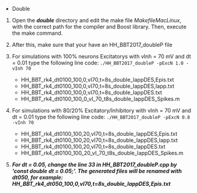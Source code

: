 - Double
1. Open the **_double_** directory and edit the make file *MakefileMacLinux*, with the correct path for the compiler and Boost library. Then, execute the make command.	
2. After this, make sure that your have an HH_BBT2017_doubleP file
3. For simulations with 100% neurons Excitatorys with vInh = 70 mV and dt = 0.01 type the following line code:
```./HH_BBT2017_doubleP -pExcN 1.0 -vInh 70```
	 - HH_BBT_rk4_dt0100_100,0,vI70,t=8s_double_IappDES,Epis.txt
	 - HH_BBT_rk4_dt0100_100,0,vI70,t=8s_double_IappDES,Iapp.txt
	 - HH_BBT_rk4_dt0100_100,0,vI70,t=8s_double_IappDES.txt
	 - HH_BBT_rk4_dt0100_100_0_vI_70_t8s_double_IappDES_Spikes.m

4. For simulations with 80/20% Excitatory/Inhibitory with vInh = 70 mV and dt = 0.01 type the following line code:
```./HH_BBT2017_doubleP -pExcN 0.8 -vInh 70```
	 - HH_BBT_rk4_dt0100_100,20,vI70,t=8s_double_IappDES,Epis.txt
	 - HH_BBT_rk4_dt0100_100,20,vI70,t=8s_double_IappDES,Iapp.txt
	 - HH_BBT_rk4_dt0100_100,20,vI70,t=8s_double_IappDES.txt
	 - HH_BBT_rk4_dt0100_100_20_vI_70_t8s_double_IappDES_Spikes.m

5. ***For dt = 0.05, change the line 33 in HH_BBT2017_doubleP.cpp by 'const double dt = 0.05;'. The generated files will be renamed with dt050, for example: _HH_BBT_rk4_dt050_100,0,vI70,t=8s_double_IappDES,Epis.txt_***

